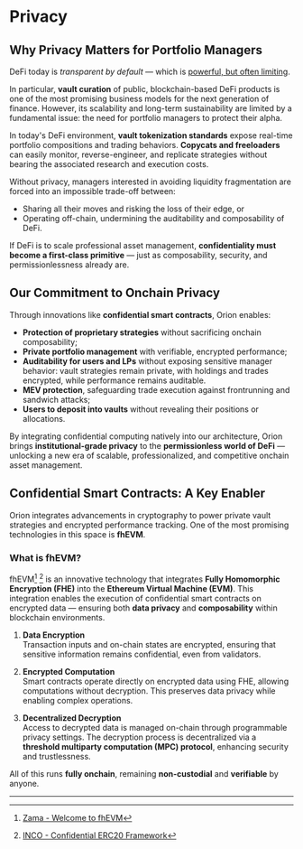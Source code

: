 # Privacy

## Why Privacy Matters for Portfolio Managers

DeFi today is *transparent by default* — which is [powerful, but often limiting](https://www.zama.ai/post/stablecoin-next-chapter-built-in-confidentiality-with-fully-homomorphic-encryption).

In particular, **vault curation** of public, blockchain-based DeFi products is one of the most promising business models for the next generation of finance. However, its scalability and long-term sustainability are limited by a fundamental issue: the need for portfolio managers to protect their alpha.

In today's DeFi environment, **vault tokenization standards** expose real-time portfolio compositions and trading behaviors. **Copycats and freeloaders** can easily monitor, reverse-engineer, and replicate strategies without bearing the associated research and execution costs.

Without privacy, managers interested in avoiding liquidity fragmentation are forced into an impossible trade-off between:
- Sharing all their moves and risking the loss of their edge, or
- Operating off-chain, undermining the auditability and composability of DeFi.

If DeFi is to scale professional asset management, **confidentiality must become a first-class primitive** — just as composability, security, and permissionlessness already are.

## Our Commitment to Onchain Privacy

Through innovations like **confidential smart contracts**, Orion enables:
- **Protection of proprietary strategies** without sacrificing onchain composability;
- **Private portfolio management** with verifiable, encrypted performance;
- **Auditability for users and LPs** without exposing sensitive manager behavior: vault strategies remain private, with holdings and trades encrypted, while performance remains auditable.
- **MEV protection**, safeguarding trade execution against frontrunning and sandwich attacks;
- **Users to deposit into vaults** without revealing their positions or allocations.

By integrating confidential computing natively into our architecture, Orion brings **institutional-grade privacy** to the **permissionless world of DeFi** — unlocking a new era of scalable, professionalized, and competitive onchain asset management.

## Confidential Smart Contracts: A Key Enabler

Orion integrates advancements in cryptography to power private vault strategies and encrypted performance tracking. One of the most promising technologies in this space is **fhEVM**.

### What is fhEVM?

fhEVM[^1] [^2] is an innovative technology that integrates **Fully Homomorphic Encryption (FHE)** into the **Ethereum Virtual Machine (EVM)**. This integration enables the execution of confidential smart contracts on encrypted data — ensuring both **data privacy** and **composability** within blockchain environments.

1. **Data Encryption**  
    Transaction inputs and on-chain states are encrypted, ensuring that sensitive information remains confidential, even from validators.

2. **Encrypted Computation**  
    Smart contracts operate directly on encrypted data using FHE, allowing computations without decryption. This preserves data privacy while enabling complex operations.

3. **Decentralized Decryption**  
    Access to decrypted data is managed on-chain through programmable privacy settings. The decryption process is decentralized via a **threshold multiparty computation (MPC) protocol**, enhancing security and trustlessness.

All of this runs **fully onchain**, remaining **non-custodial** and **verifiable** by anyone.

---

[^1]: [Zama - Welcome to fhEVM](https://docs.zama.ai/fhevm)
[^2]: [INCO - Confidential ERC20 Framework](https://www.inco.org/#research)